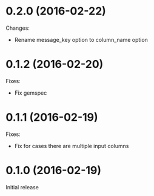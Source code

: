 # 0.2.0 (2016-02-22)

Changes:

* Rename message\_key option to column\_name option

# 0.1.2 (2016-02-20)

Fixes:

* Fix gemspec

# 0.1.1 (2016-02-19)

Fixes:

* Fix for cases there are multiple input columns

# 0.1.0 (2016-02-19)

Initial release

